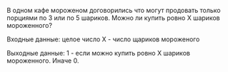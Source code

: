 В одном кафе мороженом договорились что могут продовать только порциями по 3 или по 5 шариков. Можно ли купить ровно X шариков мороженного?

Входные данные:  целое число X - число щариков мороженого

Выходные данные: 1 - если можно купить ровно X шариков мороженного. Иначе 0.